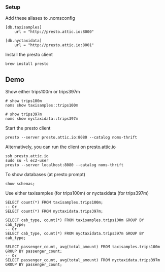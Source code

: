 ### Setup

Add these aliases to .nomsconfig  
```
[db.taxisamples]
	url = "http://presto.attic.io:8000"

[db.nyctaxidata]
	url = "http://presto.attic.io:8001"
```

Install the presto client
```
brew install presto
```

## Demo

Show either trips100m or trips397m

```
# show trips100m
noms show taxisamples::trips100m
```

```
# show trips397m
noms show nyctaxidata::trips397m
```

Start the presto client
```
presto --server presto.attic.io:8080 --catalog noms-thrift
```

Alternatively, you can run the client on presto.attic.io
```
ssh presto.attic.io
sudo su -l ec2-user
presto --server localhost:8080 --catalog noms-thrift
```

To show databases (at presto prompt)
```
show schemas;
```

Use either taxisamples (for trips100m) or nyctaxidata (for trips397m)

```
SELECT count(*) FROM taxisamples.trips100m;
-- Or 
SELECT count(*) FROM nyctaxidata.trips397m;
```

```
SELECT cab_type, count(*) FROM taxisamples.trips100m GROUP BY cab_type;
-- Or 
SELECT cab_type, count(*) FROM nyctaxidata.trips397m GROUP BY cab_type;
```

```
SELECT passenger_count, avg(total_amount) FROM taxisamples.trips100m GROUP BY passenger_count;
-- Or 
SELECT passenger_count, avg(total_amount) FROM nyctaxidata.trips397m GROUP BY passenger_count;
```
